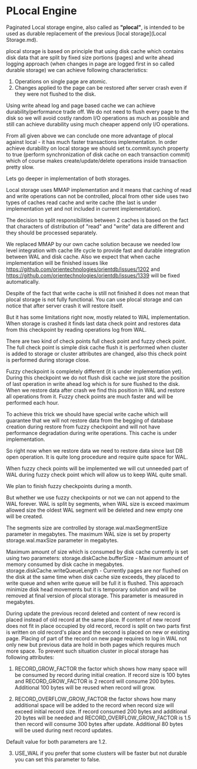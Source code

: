 # PLocal Engine

Paginated Local storage engine, also called as **"plocal"**, is intended to be used as durable replacement of the previous [local storage](Local Storage.md).

plocal storage is based on principle that using disk cache which contains disk data that are split by fixed size portions (pages) and write ahead logging approach (when changes in page are logged first in so called durable storage) we can achieve following characteristics:

1. Operations on single page are atomic.
2. Changes applied to the page can be restored after server crash even if they were not flushed to the disk.

Using write ahead log and page based cache we can achieve durability/performance trade off. We do not need to flush every page to the disk so we will avoid costly random I/O operations as much as possible and still can achieve durability using much cheaper append only I/O operations.

From all given above we can conclude one more advantage of plocal against local - it has much faster transactions implementation. In order achieve durability on local storage we should set tx.commit.synch property to true (perform synchronization of disk cache on each transaction commit) which of course makes
create/update/delete operations inside transaction pretty slow.

Lets go deeper in implementation of both storages.

Local storage uses MMAP implementation and it means that caching of read and write operations can not be controlled, plocal from other side uses two types of caches read cache and write cache (the last is under implementation yet and not included in current implementation).

The decision to split responsibilities between 2 caches is based on the fact that characters of distribution of "read" and "write" data are different and they should be processed separately.

We replaced MMAP by our own cache solution because we needed low level integration with cache life cycle  to provide fast and durable integration between WAL and disk cache. Also we expect that when cache implementation will be finished issues like https://github.com/orientechnologies/orientdb/issues/1202 and https://github.com/orientechnologies/orientdb/issues/1339 will be fixed automatically.

Despite of the fact that write cache is still not finished it does not mean that plocal storage is not fully functional. You can use plocal storage and can notice that after server crash it will restore itself.

But it has some limitations right now, mostly related to WAL implementation.
When storage is crashed it finds last data check point and restores data from this checkpoint by reading operations log from WAL.

There are two kind of check points full check point and fuzzy check point.
The full check point is simple disk cache flush it is performed when cluster is added to storage or cluster attributes are changed, also this check point is performed during storage close.

Fuzzy checkpoint is completely different (it is under implementation yet).
During this checkpoint we do not flush disk cache we just store the position of last operation in write ahead log which is for sure flushed to the disk.
When we restore data after crash we find this position in WAL and restore all operations from it.
Fuzzy check points are much faster and will be performed each hour.

To achieve this trick we should have special write cache which will guarantee that we will not restore data from the begging of database creation during restore from fuzzy checkpoint and will not have performance degradation during write operations. This cache is under implementation.

So right now when we restore data we need to restore data since last DB open operation.
It is quite long procedure and require quite space for WAL.

When fuzzy check points will be implemented we will cut unneeded part of WAL during fuzzy check point which will allow us to keep WAL quite small.

We plan to finish fuzzy checkpoints during a month.

But whether we use fuzzy checkpoints or not we can not append to the WAL forever.
WAL is split by segments, when WAL size is exceed maximum allowed size the oldest WAL segment will be deleted and new empty one will be created.

The segments size are controlled by storage.wal.maxSegmentSize parameter in megabytes.
The maximum WAL size is set by property storage.wal.maxSize parameter in megabytes.

Maximum amount of size which is consumed by disk cache currently is set using two parameters:
storage.diskCache.bufferSize - Maximum amount of memory consumed by disk cache in megabytes.
storage.diskCache.writeQueueLength - Currently pages are nor flushed on the disk at the same time when disk cache size exceeds, they placed to write queue and when write queue will be full it is flushed. This approach minimize disk head movements but it is temporary solution and will be removed at final version of plocal storage. This parameter is measured in megabytes.

During update the previous record deleted and content of new record is placed instead of old record at the same place. If content of new record does not fit in place occupied by old record, record is split on two parts first is written on old record's place and the second is placed on new or existing page.
Placing of part of the record on new page requires to log in WAL not only new but previous data are hold in both pages which requires much more space. To prevent such situation cluster in plocal storage has following attributes:

1. RECORD_GROW_FACTOR the factor which shows how many space will be consumed by record during initial creation. If record size is 100 bytes and RECORD_GROW_FACTOR  is 2 record will consume 200 bytes. Additional 100 bytes will be reused when record will grow.

2. RECORD_OVERFLOW_GROW_FACTOR the factor shows how many additional space will be added to the record when record size will exceed initial record size. If record consumed 200 bytes and additional 20 bytes will be needed and RECORD_OVERFLOW_GROW_FACTOR is 1.5 then record will consume 300 bytes after update. Additional 80 bytes will be used during next record updates.

Default value for both parameters are 1.2.

3. USE_WAL if you prefer that some clusters will be faster but not durable you can set this parameter to false.
